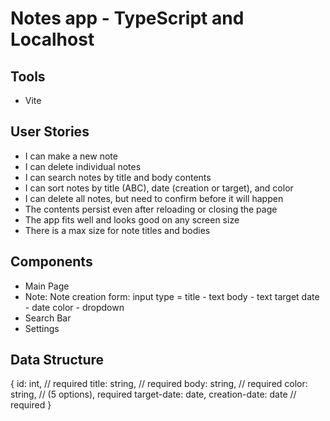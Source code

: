 # Notes app - TypeScript and Localhost

## Tools
- Vite

## User Stories
- I can make a new note
- I can delete individual notes
- I can search notes by title and body contents
- I can sort notes by title (ABC), date (creation or target), and color
- I can delete all notes, but need to confirm before it will happen
- The contents persist even after reloading or closing the page
- The app fits well and looks good on any screen size
- There is a max size for note titles and bodies

## Components
- Main Page
- Note: 
    Note creation form: 
        input type = title - text 
                     body - text
                     target date - date 
                     color - dropdown
- Search Bar
- Settings


## Data Structure
{
    id: int, // required
    title: string, // required
    body: string, // required
    color: string, // (5 options), required
    target-date: date,
    creation-date: date // required
}